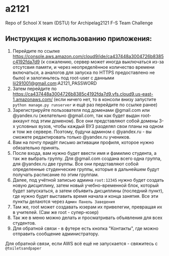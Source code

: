 # a2121
Repo of School X team (DSTU) for Archipelag2121 F-S Team Challenge

## Инструкция к использованию приложения:
 1. Перейдите по ссылке https://console.aws.amazon.com/cloud9/ide/ca437448a3004726b8385c4192fda7d9 (к сожалению, сервер может иногда выключаться из-за отсутсвия памяти, и через неопределённое количество времени включаться, а аналогов для запуска по HTTPS предоставлено не было) и залогиньтесь под root-user с данными lii291001@gmail.com:A2121_PASSWORD
 2. Затем перейдите по https://ca437448a3004726b8385c4192fda7d9.vfs.cloud9.us-east-1.amazonaws.com/ (если ничего нет, то в консоли внизу запустите `python manage.py runserver` и ещё раз перейдите по ссылке ранее)
 3. Зарегистрируйте пользователя под доменами @gmail.com или @yandex.ru (желательно @gmail.com, так как будет выдан root-аккаунт под этим доменом). Все они представляют собой домены 3-х условных вузов, чтобы каждый ВУЗ разделял свои планы на одном и том же сервере. Поэтому, будучи админом с @yandex.ru - вы сможете редактировать только @yandex.ru учеников.
 4. Вам на почту придёт письмо активации профиля, которое нужно обязательно принять.
 5. После входа, вам нужно будет ввести имя и фамилию студента, а так же выбрать группу. Для @gmail.com создана всего одна группа, для @yandex.ru две группы. Все они представляют собой определенные студенческие группы, которые в дальнейшем будут получать расписание по этим группам.
 6. Далее, под учётной записью админа `root:12345` нужно будет создать новую дисциплину, затем новый учебно-временной блок, который будет запускаться, а затем объявить дисциплины (последний пункт), где нужно будет выставить время начала и конца занятия. Все эти пункты делаются через `Админ Панель Заведения`
 7. Там же, root может создавать юзерам их привелегии, превращая их в учителей. (Сам же root - супер-юзер)
 8. Так же в меню можно делать и просматривать объявления для всех студентов.
 9. Для обратной связи - в футере есть кнопка "Контакты", где можно отправить сообщение администратору.

Для обратной связи, если AWS всё ещё не запускается - свяжитесь с `@toiletsandpaper`
